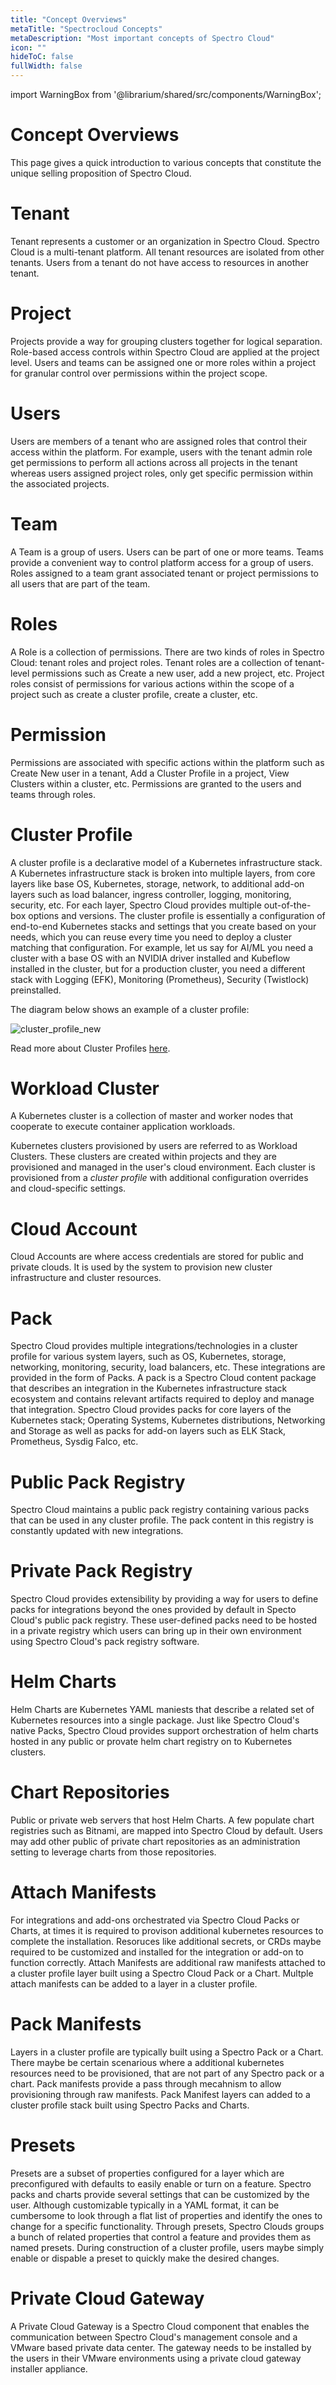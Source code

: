 ```yaml
---
title: "Concept Overviews"
metaTitle: "Spectrocloud Concepts"
metaDescription: "Most important concepts of Spectro Cloud"
icon: ""
hideToC: false
fullWidth: false
---
```


import WarningBox from '@librarium/shared/src/components/WarningBox';

# Concept Overviews

This page gives a quick introduction to various concepts that constitute the unique selling proposition of Spectro Cloud.

# Tenant

Tenant represents a customer or an organization in Spectro Cloud. Spectro Cloud is a multi-tenant platform. All tenant resources are isolated from other tenants. Users from a tenant do not  have access to resources in another tenant.

# Project

Projects provide a way for grouping clusters together for logical separation. Role-based access controls within Spectro Cloud are applied at the project level. Users and teams can be assigned one or more roles within a project for granular control over permissions within the project scope.

# Users

Users are members of a tenant who are assigned roles that control their access within the platform. For example, users with the tenant admin role get permissions to perform all actions across all projects in the tenant whereas users assigned project roles, only get specific permission within the associated projects.

# Team

A Team is a group of users. Users can be part of one or more teams. Teams provide a convenient way to control platform access for a group of users. Roles assigned to a team grant associated tenant or project permissions to all users that are part of the team.

# Roles

A Role is a collection of permissions. There are two kinds of roles in Spectro Cloud: tenant roles and project roles. Tenant roles are a collection of tenant-level permissions such as Create a new user, add a new project, etc. Project roles consist of permissions for various actions within the scope of a project such as create a cluster profile, create a cluster,  etc.

# Permission

Permissions are associated with specific actions within the platform such as Create New user in a tenant, Add a Cluster Profile in a project, View Clusters within a cluster, etc. Permissions are granted to the users and teams through roles.

# Cluster Profile

A cluster profile is a declarative model of a Kubernetes infrastructure stack. A Kubernetes infrastructure stack is broken into multiple layers, from core layers like base OS, Kubernetes, storage, network, to additional add-on layers such as load balancer, ingress controller, logging, monitoring, security, etc. For each layer, Spectro Cloud provides multiple out-of-the-box options and versions. The cluster profile is essentially a configuration of end-to-end Kubernetes stacks and settings that you create based on your needs, which you can reuse every time you need to deploy a cluster matching that configuration. For example, let us say for AI/ML you need a cluster with a base OS with an NVIDIA driver installed and Kubeflow installed in the cluster, but for a production cluster, you need a different stack with Logging (EFK), Monitoring (Prometheus), Security (Twistlock) preinstalled.

The diagram below shows an example of a cluster profile:

![cluster_profile_new](/cluster_profile_new.png)

Read more about Cluster Profiles [here](/cluster-profiles).

# Workload Cluster

A Kubernetes cluster is a collection of master and worker nodes that cooperate to execute container application workloads.

Kubernetes clusters provisioned by users are referred to as Workload Clusters. These clusters are created within projects and they are provisioned and managed in the user's cloud environment. Each cluster is provisioned from a *cluster profile* with additional configuration overrides and cloud-specific settings.

# Cloud Account

Cloud Accounts are where access credentials are stored for public and private clouds. It is used by the system to provision new cluster infrastructure and cluster resources.

# Pack

Spectro Cloud provides multiple integrations/technologies in a cluster profile for various system layers, such as OS, Kubernetes, storage, networking, monitoring, security, load balancers, etc. These integrations are provided in the form of Packs. A pack is a Spectro Cloud content package that describes an integration in the Kubernetes infrastructure stack ecosystem and contains relevant artifacts required to deploy and manage that integration. Spectro Cloud provides packs for core layers of the Kubernetes stack; Operating Systems, Kubernetes distributions, Networking and Storage as well as packs for add-on layers such as ELK Stack, Prometheus, Sysdig Falco, etc.

# Public Pack Registry

Spectro Cloud maintains a public pack registry containing various packs that can be used in any cluster profile. The pack content in this registry is constantly updated with new integrations.

# Private Pack Registry

Spectro Cloud provides extensibility by providing a way for users to define packs for integrations beyond the ones provided by default in Specto Cloud's public pack registry. These user-defined packs need to be hosted in a private registry which users can bring up in their own environment using Spectro Cloud's pack registry software.

# Helm Charts

Helm Charts are Kubernetes YAML maniests that describe a related set of Kubernetes resources into a single package. Just like Spectro Cloud's native Packs, Spectro Cloud provides support orchestration of helm charts hosted in any public or provate helm chart registry on to Kubernetes clusters. 


# Chart Repositories

Public or private web servers that host Helm Charts. A few populate chart registries such as Bitnami, are mapped into Spectro Cloud by default. Users may add other public of private chart repositories as an administration setting to leverage charts from those repositories. 


# Attach Manifests

For integrations and add-ons orchestrated via Spectro Cloud Packs or Charts, at times it is required to provison additional kubernetes resources to complete the installation. Resoruces like additional secrets, or CRDs maybe required to be customized and installed for the integration or add-on to function correctly. Attach Manifests are additional raw manifests attached to a cluster profile layer built using a Spectro Cloud Pack or a Chart. Multple attach manifests can be added to a layer in a cluster profile. 


# Pack Manifests

Layers in a cluster profile are typically built using a Spectro Pack or a Chart. There maybe be certain scenarious where a additional kubernetes resources need to be provisioned, that are not part of any Spectro pack or a chart. Pack manifests provide a pass through mecahnism to allow provisioning through raw manifests. Pack Manifest layers can added to a cluster profile stack built using Spectro Packs and Charts. 

# Presets

Presets are a subset of properties configured for a layer which are preconfigured with defaults to easily enable or turn on a feature. Spectro packs and charts provide several settings that can be customized by the user. Although customizable typically in a YAML format, it can be cumbersome to look through a flat list of properties and identify the ones to change for a specific functionality. Through presets, Spectro Clouds groups a bunch of related properties that control a feature and provides them as named presets. During construction of a cluster profile, users maybe simply enable or dispable a preset to quickly make the desired changes. 


# Private Cloud Gateway

A Private Cloud Gateway is a Spectro Cloud component that enables the communication between Spectro Cloud's management console and a VMware based private data center. The gateway needs to be installed by the users in their VMware environments using a private cloud gateway installer appliance.
